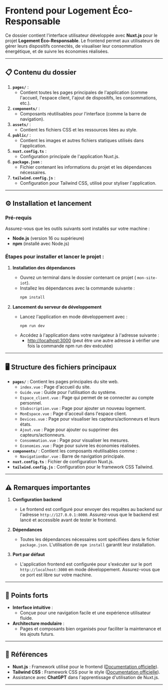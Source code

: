 # Frontend pour Logement Éco-Responsable

Ce dossier contient l'interface utilisateur développée avec **Nuxt.js** pour le projet **Logement Éco-Responsable**. Le frontend permet aux utilisateurs de gérer leurs dispositifs connectés, de visualiser leur consommation énergétique, et de suivre les économies réalisées.

---

## 📋 Contenu du dossier

1. **`pages/`** :
   - Contient toutes les pages principales de l'application (comme l'accueil, l'espace client, l'ajout de dispositifs, les consommations, etc.).
2. **`components/`** :
   - Composants réutilisables pour l'interface (comme la barre de navigation).
3. **`assets/`** :
   - Contient les fichiers CSS et les ressources liées au style.
4. **`public/`** :
   - Contient les images et autres fichiers statiques utilisés dans l'application.
5. **`nuxt.config.ts`** :
   - Configuration principale de l'application Nuxt.js.
6. **`package.json`** :
   - Fichier contenant les informations du projet et les dépendances nécessaires.
7. **`tailwind.config.js`** :
   - Configuration pour Tailwind CSS, utilisé pour styliser l'application.

---

## ⚙️ Installation et lancement

### Pré-requis
Assurez-vous que les outils suivants sont installés sur votre machine :
- **Node.js** (version 16 ou supérieure)
- **npm** (installé avec Node.js)

### Étapes pour installer et lancer le projet :

1. **Installation des dépendances**
   - Ouvrez un terminal dans le dossier contenant ce projet ( `mon-site-iot`).
   - Installez les dépendances avec la commande suivante :
     ```bash
     npm install
     ```

2. **Lancement du serveur de développement**
   - Lancez l'application en mode développement avec :
     ```bash
     npm run dev
     ```
   - Accédez à l'application dans votre navigateur à l'adresse suivante :
     - [http://localhost:3000](http://localhost:3000) (peut être une autre adresse à vérifier une fois la commande npm run dev exécutée)

--- 

## 🖥️ Structure des fichiers principaux

- **`pages/`** : Contient les pages principales du site web.
  - `index.vue` : Page d'accueil du site.
  - `Guide.vue` : Guide pour l'utilisation du système.
  - `Espace_client.vue` : Page qui permet de se connecter au compte personnel.
  - `SSubscription.vue` : Page pour ajouter un nouveau logement.
  - `MonEspace.vue` : Page d'acceuil dans l'espace client.
  - `Devices.vue` : Page pour visualiser les capteurs/actionneurs et leurs états.
  - `Ajout.vue` : Page pour ajouter ou supprimer des capteurs/actionneurs.
  - `Consommation.vue` : Page pour visualiser les mesures.
  - `Economies.vue` : Page pour suivre les économies réalisées.
- **`components/`** : Contient les composants réutilisables comme :
  - `NavigationBar.vue` : Barre de navigation principale.
- **`nuxt.config.ts`** : Fichier de configuration Nuxt.js.
- **`tailwind.config.js`** : Configuration pour le framework CSS Tailwind.

---

## ⚠️ Remarques importantes

1. **Configuration backend**
   - Le frontend est configuré pour envoyer des requêtes au backend sur l'adresse `http://127.0.0.1:8000`. Assurez-vous que le backend est lancé et accessible avant de tester le frontend.

2. **Dépendances**
   - Toutes les dépendances nécessaires sont spécifiées dans le fichier `package.json`. L'utilisation de `npm install` garantit leur installation.

3. **Port par défaut**
   - L'application frontend est configurée pour s'exécuter sur le port `http://localhost:3000` en mode développement. Assurez-vous que ce port est libre sur votre machine.

---

## 🌟 Points forts

- **Interface intuitive** :
  - Conçue pour une navigation facile et une expérience utilisateur fluide.
- **Architecture modulaire** :
  - Pages et composants bien organisés pour faciliter la maintenance et les ajouts futurs.

---

## 🔗 Références

- **Nuxt.js** : Framework utilisé pour le frontend ([Documentation officielle](https://nuxtjs.org/)).
- **Tailwind CSS** : Framework CSS pour le style ([Documentation officielle](https://tailwindcss.com/)).
- Assistance avec **ChatGPT** dans l'apprentissage d'utilisation de Nuxt.js.

---

